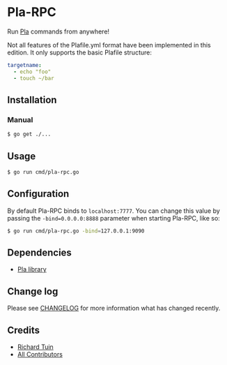# Pla-RPC

Run [Pla](http://github.com/rtuin/pla) commands from anywhere!

Not all features of the Plafile.yml format have been implemented in this edition.
It only supports the basic Plafile structure:

```yaml
targetname:
  - echo "foo"
  - touch ~/bar
```

## Installation
### Manual

```bash
$ go get ./...
```

## Usage

```bash
$ go run cmd/pla-rpc.go
```

## Configuration

By default Pla-RPC binds to `localhost:7777`. You can change this value by passing the `-bind=0.0.0.0:8888` parameter when starting Pla-RPC, like so:

```bash
$ go run cmd/pla-rpc.go -bind=127.0.0.1:9090
```

## Dependencies

* [Pla library](https://github.com/rtuin/go-plalib.git)

## Change log

Please see [CHANGELOG](CHANGELOG.md) for more information what has changed recently.

## Credits

- [Richard Tuin](http://github.com/rtuin)
- [All Contributors](https://github.com/rtuin/pla-rpc/contributors)